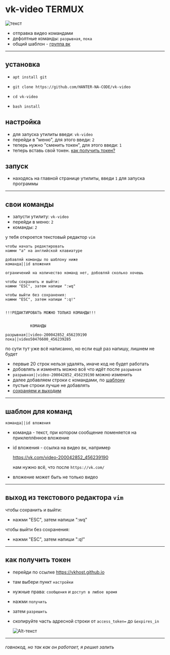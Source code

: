 vk-video TERMUX
========
![текст](https://sun9-82.userapi.com/s/v1/if2/oJ68gg3NEQCB0OUXaiB1TuZjoXMrFVQ0iUAULZX0RP4NN6sDjog1hyXkncG-_y7u-xAYswzIuimHEZ6fOgyZpHE3.jpg?size=1196x400&quality=96&type=album)
- отправка видео командами
- дефолтные команды: `разрывная`, `пока`
- общий шаблон - [группа вк](https://vk.com/vk.video_userbot)
____
## установка
-     apt install git
-     git clone https://github.com/HANTER-NA-CODE/vk-video
-     cd vk-video
-     bash install

## настройка
- для запуска утилиты введи: `vk-video`
- перейди в "меню", для этого введи: `2`
- теперь нужно "сменить токен", для этого введи: `1`
- теперь вставь свой токен. [как получить токен?](#как-получить-токен)

## запуск
- находясь на главной странице утилиты, введи `1` для запуска программы
____
## свои команды
- запусти утилиту: `vk-video`
- перейди в меню: `2`
- команды: `2`

у тебя откроется текстовый редактор `vim`
```
чтобы начать редактировать
нажми "a" на английской клавиатуре

добавляй команды по шаблону ниже
команда||id вложения

ограничений на количество команд нет, добовляй сколько хочешь

чтобы сохранить и выйти:
нажми "ESC", затем напиши ":wq"

чтобы выйти без сохранения:
нажми "ESC", затем напиши ":q!"


!!!РЕДАКТИРОВАТЬ МОЖНО ТОЛЬКО КОМАНДЫ!!!


           КОМАНДЫ

разрывная||video-200042852_456239190
пока||video50476600_456239285
```
по сути тут уже всё написанно, но если ещё раз напишу, лишнем не будет
- первые 20 строк нельзя удалять, иначе код не будет работать
- добовлять и изменять можно всё что идёт после `разрывная`
- `разрывная||video-200042852_456239190` можно изменить
- далее добавляем строки с командами, по [шаблону](#шаблон-для-команд) 
- пустые строки лучше не добавлять
- [сохраняем и выходим](#выход-из-текстового-редактора-vim)
____
## шаблон для команд
    команда||id вложения
- команда - текст, при котором сообщение поменяется на приклеплённое вложение
- id вложения - ссылка на видео вк, например

    https://vk.com/video-200042852_456239190
    
    нам нужно всё, что после `https://vk.com/`
- вложение может быть не только видео
____
## выход из текстового редактора `vim`
чтобы сохранить и выйти:
- нажми "ESC", затем напиши ":wq"

чтобы выйти без сохранения:
- нажми "ESC", затем напиши ":q!"
____
## как получить токен ##
- перейди по ссылке https://vkhost.github.io
- там выбери пункт `настройки`
- нужные права: `сообщения` и `доступ в любое время`
- нажми `получить`
- затем `разрешить`
- скопируйте часть адресной строки от `access_token=` до `&expires_in`

     ![Alt-текст](https://sun9-39.userapi.com/impf/qf7ttaWiqX-JtP7vr3A7N_vk3GqN_-LO5WTEkQ/u_Oig4krD58.jpg?size=1179x56&quality=96&sign=f48c639fc76ab4f0e1aaa380db03cbbf&type=album)


____
###### говнокод, но так как он работает, я решил залить
